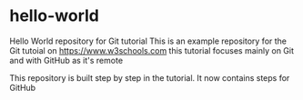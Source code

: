 # hello-world
Hello World repository for Git tutorial
This is an example repository for the Git tutoial on https://www.w3schools.com
this tutorial focuses mainly on Git and with GitHub as it's remote

This repository is built step by step in the tutorial.
It now contains steps for GitHub
